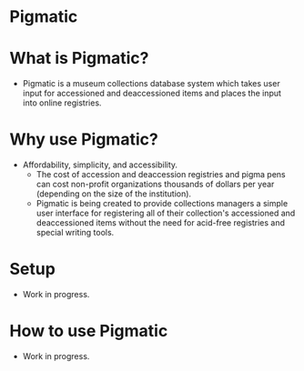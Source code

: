 # Pigmatic

# What is Pigmatic?
- Pigmatic is a museum collections database system which takes user input for accessioned and deaccessioned items and places the input into online registries.

# Why use Pigmatic?
- Affordability, simplicity, and accessibility. 
    + The cost of accession and deaccession registries and pigma pens can cost non-profit organizations thousands of dollars per year (depending on the size of the institution). 
    + Pigmatic is being created to provide collections managers a simple user interface for registering all of their collection's accessioned and deaccessioned items without the need for acid-free registries and special writing tools.

# Setup
- Work in progress.

# How to use Pigmatic
- Work in progress.
